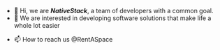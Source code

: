 - 👋 Hi, we are ***NativeStack***, a team of developers with a common goal.
- 👀 We are interested in developing software solutions that make life a whole lot easier
<!-- - 💞️ we are looking to collaborate on ... -->
- 📫 How to reach us @RentASpace

<!---
RentASpace/RentASpace is a ✨ special ✨ repository because its `README.md` (this file) appears on your GitHub profile.
You can click the Preview link to take a look at your changes.
--->

